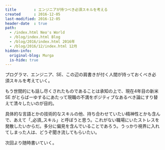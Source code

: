 ```yaml
---
title        : エンジニアが持つべき必須スキルを考える
created      : 2016-12-05
last-modified: 2016-12-05
header-date  : true
path:
  - /index.html Neo's World
  - /blog/index.html Blog
  - /blog/2016/index.html 2016年
  - /blog/2016/12/index.html 12月
hidden-info:
  original-blog: Murga
  is-hide: true
---
```


プログラマ、エンジニア、SE、この辺の肩書きが付く人間が持っておくべき必須スキルを考えていく。

もう世間的にも話し尽くされたものであることは承知の上で、現在4年目の新米 SE がとらばーゆするにあたって現職の不満をポジティブなあるべき論にすり替えて清々したいのが目的。

具体的な言語とかの技術的なスキルの他、持ち合わせていたい精神性とかも含んで、あえて「_必須_スキル」と呼ぼうと思う。これがない職場にいたストレスを発散したいからだ。多分に偏見を含んでいることであろう。うっかり視界に入れてしまった人は、どうぞ聞き流してもらいたい。

次回より随時書いていく。
